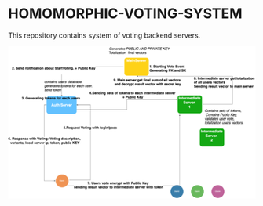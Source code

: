 # HOMOMORPHIC-VOTING-SYSTEM
This repository contains system of voting backend servers. 

![Alt text](diagram.png?raw=true "Work-flow diagram:")
